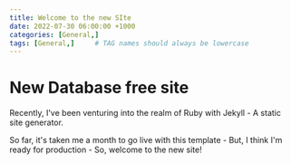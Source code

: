 ```yaml
---
title: Welcome to the new SIte
date: 2022-07-30 06:00:00 +1000
categories: [General,]
tags: [General,]     # TAG names should always be lowercase
---
```


# New Database free site 

Recently, I've been venturing into the realm of Ruby with Jekyll - A static site generator. 

So far, it's taken me a month to go live with this template - But, I think I'm ready for production - So, welcome to the new site!
